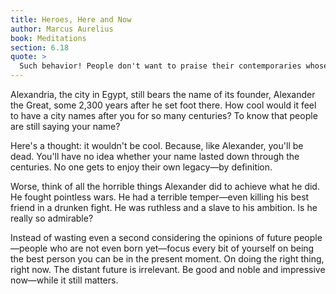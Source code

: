 ```yaml
---
title: Heroes, Here and Now
author: Marcus Aurelius
book: Meditations
section: 6.18
quote: >
  Such behavior! People don't want to praise their contemporaries whose lives they actually share, but hold great expectations for the praise of future generations—people they haven't met or ever will! This is akin to being upset that past generations didn't praise you.
---
```


Alexandria, the city in Egypt, still bears the name of its founder, Alexander the Great, some 2,300 years after he set foot there. How cool would it feel to have a city names after you for so many centuries? To know that people are still saying your name?

Here's a thought: it wouldn't be cool. Because, like Alexander, you'll be dead. You'll have no idea whether your name lasted down through the centuries. No one gets to enjoy their own legacy—by definition.

Worse, think of all the horrible things Alexander did to achieve what he did. He fought pointless wars. He had a terrible temper—even killing his best friend in a drunken fight. He was ruthless and a slave to his ambition. Is he really so admirable?

Instead of wasting even a second considering the opinions of future people—people who are not even born yet—focus every bit of yourself on being the best person you can be in the present moment. On doing the right thing, right now. The distant future is irrelevant. Be good and noble and impressive now—while it still matters.
